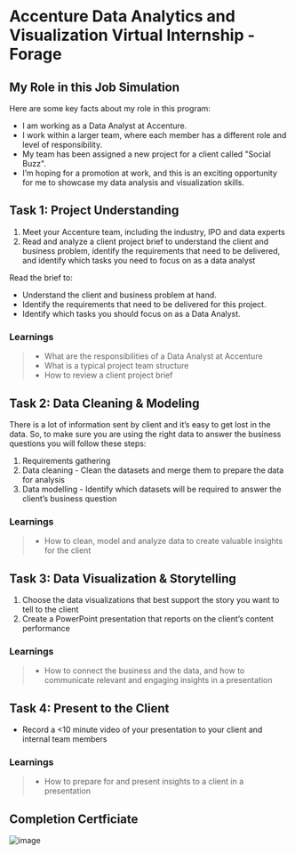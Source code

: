 # Accenture Data Analytics and Visualization Virtual Internship - Forage

## My Role in this Job Simulation
Here are some key facts about my role in this program:
- I am working as a Data Analyst at Accenture.
- I work within a larger team, where each member has a different role and level of responsibility.
- My team has been assigned a new project for a client called "Social Buzz".
- I’m hoping for a promotion at work, and this is an exciting opportunity for me to showcase my data analysis and visualization skills.

## Task 1: Project Understanding
1. Meet your Accenture team, including the industry, IPO and data experts
2. Read and analyze a client project brief to understand the client and business problem, identify the requirements that need to be delivered, and identify which tasks you need to focus on as a data analyst 

Read the brief to:
- Understand the client and business problem at hand.
- Identify the requirements that need to be delivered for this project.
- Identify which tasks you should focus on as a Data Analyst.

### Learnings
>- What are the responsibilities of a Data Analyst at Accenture
>- What is a typical project team structure
>- How to review a client project brief

## Task 2: Data Cleaning & Modeling

There is a lot of information sent by client and it’s easy to get lost in the data. So, to make sure you are using the right data to answer the business questions you will follow these steps:
1.	Requirements gathering
2.	Data cleaning - Clean the datasets and merge them to prepare the data for analysis
3.	Data modelling - Identify which datasets will be required to answer the client’s business question

### Learnings
>- How to clean, model and analyze data to create valuable insights for the client 

## Task 3: Data Visualization & Storytelling
1. Choose the data visualizations that best support the story you want to tell to the client
2. Create a PowerPoint presentation that reports on the client’s content performance

### Learnings
>- How to connect the business and the data, and how to communicate relevant and engaging insights in a presentation

## Task 4: Present to the Client
- Record a <10 minute video of your presentation to your client and internal team members

### Learnings
>- How to prepare for and present insights to a client in a presentation

## Completion Certficiate

![image](https://github.com/harshitgahlaut/Accenture_Data_Analytics_and_Visualization_Internship/assets/142779836/7a039c34-6bab-4aa2-a291-afd9d13e8119)



